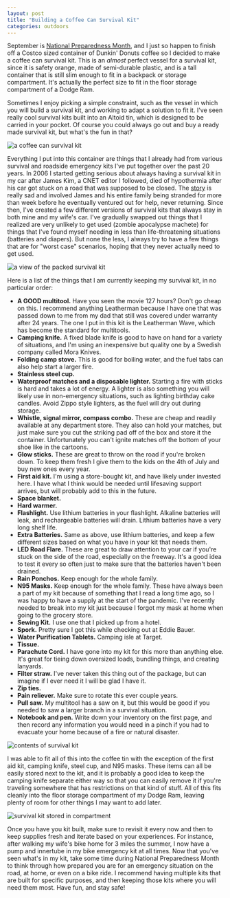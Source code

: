 ```yaml
---
layout: post
title: "Building a Coffee Can Survival Kit"
categories: outdoors
---
```


September is [National Preparedness Month](https://www.ready.gov/september), and I just so happen to finish off a Costco sized container of Dunkin' Donuts coffee so I decided to make a coffee can survival kit.  This is an *almost* perfect vessel for a survival kit, since it is safety orange, made of semi-durable plastic, and is a tall container that is still slim enough to fit in a backpack or storage compartment.  It's actually the perfect size to fit in the floor storage compartment of a Dodge Ram.

Sometimes I enjoy picking a simple constraint, such as the vessel in which you will build a survival kit, and working to adapt a solution to fit it.  I've seen really cool survival kits built into an Altoid tin, which is designed to be carried in your pocket.  Of course you could always go out and buy a ready made survival kit, but what's the fun in that?

<img src="/assets/images/kit.jpg" alt="a coffee can survival kit" class="center">

Everything I put into this container are things that I already had from various survival and roadside emergency kits I've put together over the past 20 years.  In 2006 I started getting serious about always having a survival kit in my car after James Kim, a CNET editor I followed, died of hypothermia after his car got stuck on a road that was supposed to be closed.  The [story](https://www.cnet.com/news/james-kim-died-of-hypothermia-autopsy-reveals/) is really sad and involved James and his entire family being stranded for more than week before he eventually ventured out for help, never returning.  Since then, I've created a few different versions of survival kits that always stay in both mine and my wife's car.  I've gradually swapped out things that I realized are very unlikely to get used (zombie apocalypse machete) for things that I've found myself needing in less than life-threatening situations (batteries and diapers).  But none the less, I always try to have a few things that are for "worst case" scenarios, hoping that they never actually need to get used.

<img src="/assets/images/packed.jpg" alt="a view of the packed survival kit" class="center">

Here is a list of the things that I am currently keeping my survival kit, in no particular order:

- **A GOOD multitool.**  Have you seen the movie 127 hours?  Don't go cheap on this.  I recommend anything Leatherman because I have one that was passed down to me from my dad that still was covered under warranty after 24 years.  The one I put in this kit is the Leatherman Wave, which has become the standard for multitools.
- **Camping knife.**  A fixed blade knife is good to have on hand for a variety of situations, and I'm using an inexpensive but quality one by a Swedish company called Mora Knives.
- **Folding camp stove.**  This is good for boiling water, and the fuel tabs can also help start a larger fire.
- **Stainless steel cup.**
- **Waterproof matches and a disposable lighter.**  Starting a fire with sticks is hard and takes a lot of energy.  A lighter is also something you will likely use in non-emergency situations, such as lighting birthday cake candles.  Avoid Zippo style lighters, as the fuel will dry out during storage.
-  **Whistle, signal mirror, compass combo.**  These are cheap and readily available at any department store.  They also can hold your matches, but just make sure you cut the striking pad off of the box and store it the container.  Unfortunately you can't ignite matches off the bottom of your shoe like in the cartoons.
- **Glow sticks.**  These are great to throw on the road if you're broken down.  To keep them fresh I give them to the kids on the 4th of July and buy new ones every year.
- **First aid kit.**  I'm using a store-bought kit, and have likely under invested here.  I have what I think would be needed until lifesaving support arrives, but will probably add to this in the future.
- **Space blanket.**
- **Hard warmer.**
- **Flashlight.**  Use lithium batteries in your flashlight.  Alkaline batteries will leak, and rechargeable batteries will drain.  Lithium batteries have a very long shelf life.
- **Extra Batteries.**  Same as above, use lithium batteries, and keep a few different sizes based on what you have in your kit that needs them.
- **LED Road Flare.**  These are great to draw attention to your car if you're stuck on the side of the road, especially on the freeway.  It's a good idea to test it every so often just to make sure that the batteries haven't been drained.
- **Rain Ponchos.**  Keep enough for the whole family.
- **N95 Masks.**  Keep enough for the whole family.  These have always been a part of my kit because of something that I read a long time ago, so I was happy to have a supply at the start of the pandemic.  I've recently needed to break into my kit just because I forgot my mask at home when going to the grocery store.
- **Sewing Kit.**  I use one that I picked up from a hotel.
- **Spork.**  Pretty sure I got this while checking out at Eddie Bauer.  
- **Water Purification Tablets.**  Camping isle at Target.
- **Tissue.**
- **Parachute Cord.**  I have gone into my kit for this more than anything else.  It's great for tieing down oversized loads, bundling things, and creating lanyards.
- **Filter straw.**  I've never taken this thing out of the package, but can imagine if I ever need it I will be glad I have it.
- **Zip ties.**
- **Pain reliever.** Make sure to rotate this ever couple years.
- **Pull saw.**  My multitool has a saw on it, but this would be good if you needed to saw a larger branch in a survival situation.
- **Notebook and pen.**  Write down your inventory on the first page, and then record any information you would need in a pinch if you had to evacuate your home because of a fire or natural disaster.

<img src="/assets/images/contents.jpg" alt="contents of survival kit" class="center">

I was able to fit all of this into the coffee tin with the exception of the first aid kit, camping knife, steel cup, and N95 masks.  These items can all be easily stored next to the kit, and it is probably a good idea to keep the camping knife separate either way so that you can easily remove it if you're traveling somewhere that has restrictions on that kind of stuff.  All of this fits cleanly into the floor storage compartment of my Dodge Ram, leaving plenty of room for other things I may want to add later.

<img src="/assets/images/stored.jpg" alt="survival kit stored in compartment" class="center">

Once you have you kit built, make sure to revisit it every now and then to keep supplies fresh and iterate based on your experiences.  For instance, after walking my wife's bike home for 3 miles the summer, I now have a pump and innertube in my bike emergency kit at all times.  Now that you've seen what's in my kit, take some time during National Preparedness Month to think through how prepared you are for an emergency situation on the road, at home, or even on a bike ride.  I recommend having multiple kits that are built for specific purposes, and then keeping those kits where you will need them most.  Have fun, and stay safe!